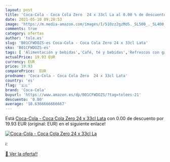 ```yaml
---
layout: post
title: 'Coca-Cola - Coca Cola Zero  24 x 33cl La al 0.00 % de descuento'
date: 2021-05-10 09:20:53
image: 'https://m.media-amazon.com/images/I/51Ozz2gzMdS._SL500_._SL400_.jpg'
comments: true
category: ofertas
author: 'tole.es'
slug: 'B01CFWDOZS-es Coca-Cola - Coca Cola Zero 24 x 33cl Lata'
sku: 'B01CFWDOZS-es'
tags: [ 'Alimentación y bebidas','Café, té y bebidas','Refrescos con gas','Refrescos de cola','coca','coca-cola','cola', ]
actualPrice: 19.93 EUR
currency: EUR
price: 19.93
comparePrice:  EUR
prodname: 'Coca-Cola - Coca Cola Zero  24 x 33cl Lata'
country: 'es'
flag: '🇪🇸'
brand: 'Coca-Cola'
buyurl: 'https://www.amazon.es/dp/B01CFWDOZS/?tag=tolees-21'
descuento: '0.00'
average: '18.6366666666667'
---
```


Está [Coca-Cola - Coca Cola Zero  24 x 33cl Lata](https://www.amazon.es/dp/B01CFWDOZS/?tag=tolees-21) con 0.00 de descuento por 19.93 EUR (original:  EUR) en el siguiente enlace!

[![Coca-Cola - Coca Cola Zero  24 x 33cl La](https://m.media-amazon.com/images/I/51Ozz2gzMdS._SL500_._SL400_.jpg)](https://www.amazon.es/dp/B01CFWDOZS/?tag=tolees-21)

ℹ️:


[🛒 Ver la oferta!!](https://www.amazon.es/dp/B01CFWDOZS/?tag=tolees-21)
